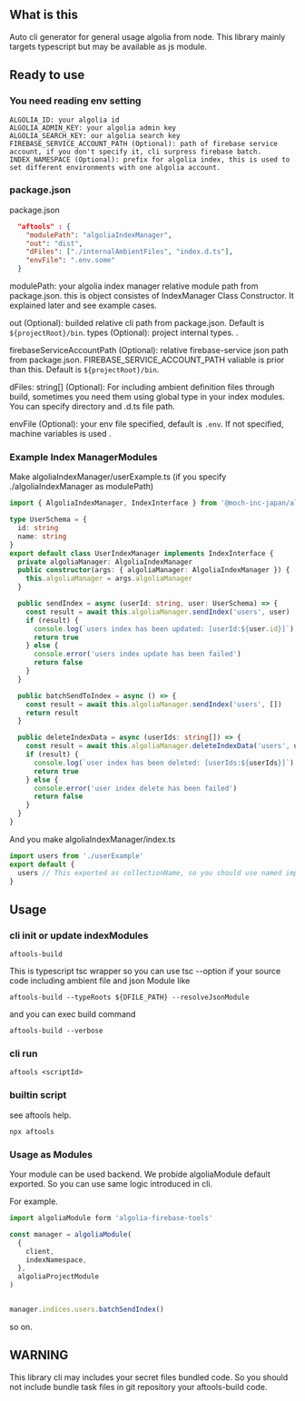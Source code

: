 ## What is this

Auto cli generator for general usage algolia from node.
This library mainly targets typescript but may be available as js module.

## Ready to use

### You need reading env setting

```
ALGOLIA_ID: your algolia id
ALGOLIA_ADMIN_KEY: your algolia admin key
ALGOLIA_SEARCH_KEY: our algolia search key
FIREBASE_SERVICE_ACCOUNT_PATH (Optional): path of firebase service account, if you don't specify it, cli surpress firebase batch.
INDEX_NAMESPACE (Optional): prefix for algolia index, this is used to set different environments with one algolia account.
```

### package.json

package.json
```package.json
  "aftools" : {
    "modulePath": "algoliaIndexManager",
    "out": "dist",
    "dFiles": ["./internalAmbientFiles", "index.d.ts"],
    "envFile": ".env.some"
  }
```

modulePath: your algolia index manager relative module path from package.json. this is object consistes of IndexManager Class Constructor. It explained later and see example cases.

out (Optional): builded relative cli path from package.json. Default is `${projectRoot}/bin`.
types (Optional): project internal types. .

firebaseServiceAccountPath (Optional):  relative firebase-service json path from package.json. FIREBASE_SERVICE_ACCOUNT_PATH valiable is prior than this. Default is `${projectRoot}/bin`.

dFiles: string[] (Optional): For including ambient definition files through build, sometimes you need them using global type in your index modules. You can specify directory and .d.ts file path.

envFile (Optional): your env file specified, default is `.env`. If not specified, machine variables is used .

### Example Index ManagerModules


Make algoliaIndexManager/userExample.ts (if you specify ./algoliaIndexManager as modulePath)

```algoliaIndexManager/userExample.ts
import { AlgoliaIndexManager, IndexInterface } from '@moch-inc-japan/algolia-firebase-tools'

type UserSchema = {
  id: string
  name: string
}
export default class UserIndexManager implements IndexInterface {
  private algoliaManager: AlgoliaIndexManager
  public constructor(args: { algoliaManager: AlgoliaIndexManager }) {
    this.algoliaManager = args.algoliaManager
  }

  public sendIndex = async (userId: string, user: UserSchema) => {
    const result = await this.algoliaManager.sendIndex('users', user)
    if (result) {
      console.log(`users index has been updated: [userId:${user.id}]`)
      return true
    } else {
      console.error('users index update has been failed')
      return false
    }
  }

  public batchSendToIndex = async () => {
    const result = await this.algoliaManager.sendIndex('users', [])
    return result
  }

  public deleteIndexData = async (userIds: string[]) => {
    const result = await this.algoliaManager.deleteIndexData('users', userIds)
    if (result) {
      console.log(`user index has been deleted: [userIds:${userIds}]`)
      return true
    } else {
      console.error('user index delete has been failed')
      return false
    }
  }
}
```

And you make algoliaIndexManager/index.ts

```algoliaIndexManager/index.ts
import users from './userExample'
export default {
  users // This exported as collectionName, so you should use named import specify to collection id
}
```

## Usage


### cli init or update indexModules

```
aftools-build
```

This is typescript tsc wrapper so you can use tsc --option if your source code including ambient file and json Module like

```shell
aftools-build --typeRoots ${DFILE_PATH} --resolveJsonModule
```

and you can exec build command

```shell
aftools-build --verbose
```

### cli run

```
aftools <scriptId>
```

### builtin script

see aftools help.

```
npx aftools
```

### Usage as Modules

Your module can be used backend. We probide algoliaModule default exported. So you can use same logic introduced in cli.

For example.

```example.ts
import algoliaModule form 'algolia-firebase-tools'

const manager = algoliaModule(
  {
    client,
    indexNamespace,
  },
  algoliaProjectModule
)


manager.indices.users.batchSendIndex()

```
so on.


## **WARNING**

This library cli may includes your secret files bundled code. So you should not include bundle task files in git repository your aftools-build code.
